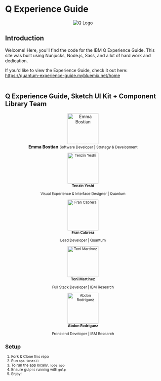 # Q Experience Guide  

<div align="center">
    <img src="https://github.ibm.com/IBMQuantum/QE-ExperienceGuide/blob/master/images/q-logo-black-small.png" alt="Q Logo">
</div>


## Introduction
Welcome!  Here, you'll find the code for the IBM Q Experience Guide.  This site was built using Nunjucks, Node.js, Sass, and a lot of hard work and dedication.


If you'd like to view the Experience Guide, check it out here: https://quantum-experience-guide.mybluemix.net/home <br> <br>

## Q Experience Guide, Sketch UI Kit + Component Library Team

<div>
    <div align="center">
        <img width="100" height="100" src="https://github.ibm.com/IBMQuantum/QE-ExperienceGuide/blob/master/images/team/emma-bostian.png" alt="Emma Bostian"/>
        <div>
            <b>Emma Bostian</b>
            <small>Software Developer | Strategy & Development</p>
        </div>
    </div>
    <div align="center">
         <img width="100" height="100" src="https://github.ibm.com/IBMQuantum/QE-ExperienceGuide/blob/master/images/team/tenzin-yeshi.png" alt="Tenzin Yeshi"/>
        <div>
            <b>Tenzin Yeshi</b>
            <p>Visual Experience & Interface Designer | Quantum</p>
        </div>
    </div>
    <div align="center">
         <img width="100" height="100" src="https://github.ibm.com/IBMQuantum/QE-ExperienceGuide/blob/master/images/team/fran-cabrera.png" alt="Fran Cabrera"/>
        <div>
            <b>Fran Cabrera</b>
            <p>Lead Developer | Quantum</p>
        </div>
    </div>
     <div align="center">
         <img width="100" height="100" src="https://github.ibm.com/IBMQuantum/QE-ExperienceGuide/blob/master/images/team/toni-martinez.png" alt="Toni Martinez"/>
        <div>
            <b>Toni Martinez</b>
            <p>Full Stack Developer | IBM Research</p>
        </div>
    </div>
    <div align="center">
         <img width="100" height="100" src="https://github.ibm.com/IBMQuantum/QE-ExperienceGuide/blob/master/images/team/abdon-rodriguez.png" alt="Abdon Rodriguez"/>
        <div>
            <b>Abdon Rodriguez</b>
            <p>Front-end Developer | IBM Research</p>
        </div>
    </div>
</div>

## Setup
1. Fork & Clone this repo
2. Run `npm install`
3. To run the app locally, `node app`
4. Ensure gulp is running with `gulp`
5. Enjoy!
